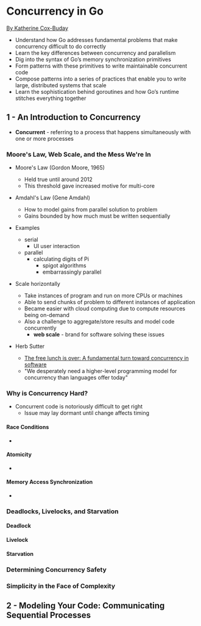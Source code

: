 # Concurrency in Go 
[By Katherine Cox-Buday][1]

- Understand how Go addresses fundamental problems that make concurrency difficult to do correctly
- Learn the key differences between concurrency and parallelism
- Dig into the syntax of Go’s memory synchronization primitives
- Form patterns with these primitives to write maintainable concurrent code
- Compose patterns into a series of practices that enable you to write large, distributed systems that scale
- Learn the sophistication behind goroutines and how Go’s runtime stitches everything together 

## 1 - An Introduction to Concurrency

- **Concurrent** - referring to a process that happens simultaneously with one or more processes 

### Moore's Law, Web Scale, and the Mess We're In

- Moore's Law (Gordon Moore, 1965)
  - Held true until around 2012
  - This threshold gave increased motive for multi-core

- Amdahl's Law (Gene Amdahl)
  - How to model gains from parallel solution to problem
  - Gains bounded by how much must be written sequentially

- Examples
  - serial
    - UI user interaction
  - parallel
    - calculating digits of Pi
      - spigot algorithms
      - embarrassingly parallel

- Scale horizontally 
  - Take instances of program and run on more CPUs or machines
  - Able to send chunks of problem to different instances of application
  - Became easier with cloud computing due to compute resources being on-demand
  - Also a challenge to aggregate/store results and model code concurrently
    - **web scale** - brand for software solving these issues

- Herb Sutter
  - [The free lunch is over: A fundamental turn toward concurrency in software][2]
  - "We desperately need a higher-level programming model for concurrency than languages offer today"

### Why is Concurrency Hard?

- Concurrent code is notoriously difficult to get right
  - Issue may lay dormant until change affects timing

#### Race Conditions

-

#### Atomicity

- 

#### Memory Access Synchronization

- 

### Deadlocks, Livelocks, and Starvation

#### Deadlock

#### Livelock

#### Starvation

### Determining Concurrency Safety

### Simplicity in the Face of Complexity


## 2 - Modeling Your Code: Communicating Sequential Processes




[1]: http://shop.oreilly.com/product/0636920046189.do
[2]: http://gotw.ca/publications/concurrency-ddj.htm

